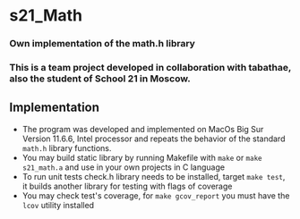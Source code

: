 # s21_Math

### Own implementation of the math.h library
### This is a team project developed in collaboration with tabathae, also the student of School 21 in Moscow.

## Implementation

* The program was developed and implemented on MacOs Big Sur Version 11.6.6, Intel processor and repeats the behavior of the standard `math.h` library functions.
* You may build static library by running Makefile with `make` or `make s21_math.a` and use in your own projects in C language
* To run unit tests check.h library needs to be installed, target `make test`, it builds another library for testing with flags of coverage
* You may check test's coverage, for `make gcov_report` you must have the `lcov` utility installed



